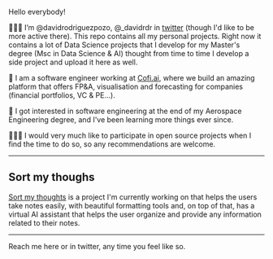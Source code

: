 Hello everybody! 

🙋🏻‍♂️ I’m @davidrodriguezpozo, @_davidrdr in [twitter](https://twitter.com/_davidrdr) (though I'd like to be more active there). This repo contains all my personal projects. Right now it contains a lot of Data Science projects that I develop for my Master's degree (Msc in Data Science & AI) thought from time to time I develop a side project and upload it here as well. 

🤖 I am a software engineer working at [Cofi.ai](https://www.cofi.ai), where we build an amazing platform that offers FP&A, visualisation and forecasting for companies (financial portfolios, VC & PE...). 

🚀 I got interested in software engineering at the end of my Aerospace Engineering degree, and I've been learning more things ever since.  

👨🏻‍💻 I would very much like to participate in open source projects when I find the time to do so, so any recommendations are welcome. 

***

## Sort my thoughs

[Sort my thoughts](https://www.sortmythoughts.com) is a project I'm currently working on that helps the users take notes easily, with beautiful formatting tools and, on top of that, has a virtual AI assistant that helps the user organize and provide any information related to their notes. 

***


Reach me here or in twitter, any time you feel like so. 

<!---
davidrodriguezpozo/davidrodriguezpozo is a ✨ special ✨ repository because its `README.md` (this file) appears on your GitHub profile.
You can click the Preview link to take a look at your changes.
--->
